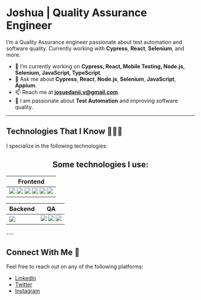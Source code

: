 # Joshua | Quality Assurance Engineer

I’m a Quality Assurance engineer passionate about test automation and software quality. Currently working with **Cypress**, **React**, **Selenium**, and more.

- 🔭 I’m currently working on **Cypress, React, Mobile Testing, Node.js, Selenium, JavaScript, TypeScript**.
- 💬 Ask me about **Cypress**, **React**, **Node.js**, **Selenium**, **JavaScript**, **Appium**.
- 📫 Reach me at **josuedanii.v@gmail.com**.
- 🎯 I am passionate about **Test Automation** and improving software quality.

---

## Technologies That I Know 👨🏻‍💻

I specialize in the following technologies:

<h2 align="center"> Some technologies I use: </h2>

<div align="center">
  
| Frontend |
| -------- |
| <!-- FRONTEND --> <!-- ReactJS --> <img src="https://img.shields.io/badge/React-20232A?style=for-the-badge&logo=react&logoColor=61DAFB" /> <!-- HTML5 --> <img src="https://img.shields.io/badge/HTML5-E34F26?style=for-the-badge&logo=html5&logoColor=white" /> <!-- CSS --> <img src="https://img.shields.io/badge/CSS3-1572B6?style=for-the-badge&logo=css3&logoColor=white" /> <!-- Tailwind --> <img src="https://img.shields.io/badge/Tailwind_CSS-38B2AC?style=for-the-badge&logo=tailwind-css&logoColor=white" /> <!-- Typescript --> <img src="https://img.shields.io/badge/TypeScript-007ACC?style=for-the-badge&logo=typescript&logoColor=white" /> <!-- Javascript --> <img src="https://img.shields.io/badge/JavaScript-323330?style=for-the-badge&logo=javascript&logoColor=F7DF1E" />
  
</div>

<div align="center"> 
  
| Backend | QA |
| ------- | -- |
| <!-- BACKEND --> <!-- Docker --> <img src="https://img.shields.io/badge/Docker-2CA5E0?style=for-the-badge&logo=docker&logoColor=white" />                                                       | <!-- QA --> <img src="https://img.shields.io/badge/Cypress-17202C?style=for-the-badge&logo=cypress&logoColor=white" /> <img src="https://img.shields.io/badge/Postman-FF6C37?style=for-the-badge&logo=Postman&logoColor=white" /> <!-- Appium --> <img src="https://img.shields.io/badge/Appium-25B6B2?style=for-the-badge&logo=Appium&logoColor=white" />
  
</div>
---

## Connect With Me 🤝

Feel free to reach out on any of the following platforms:
- [LinkedIn](https://www.linkedin.com/in/josue-venegas-116608241/)
- [Twitter](https://x.com/Peluchitoxx)
- [Instagram](https://www.instagram.com/josuedanii_v/)